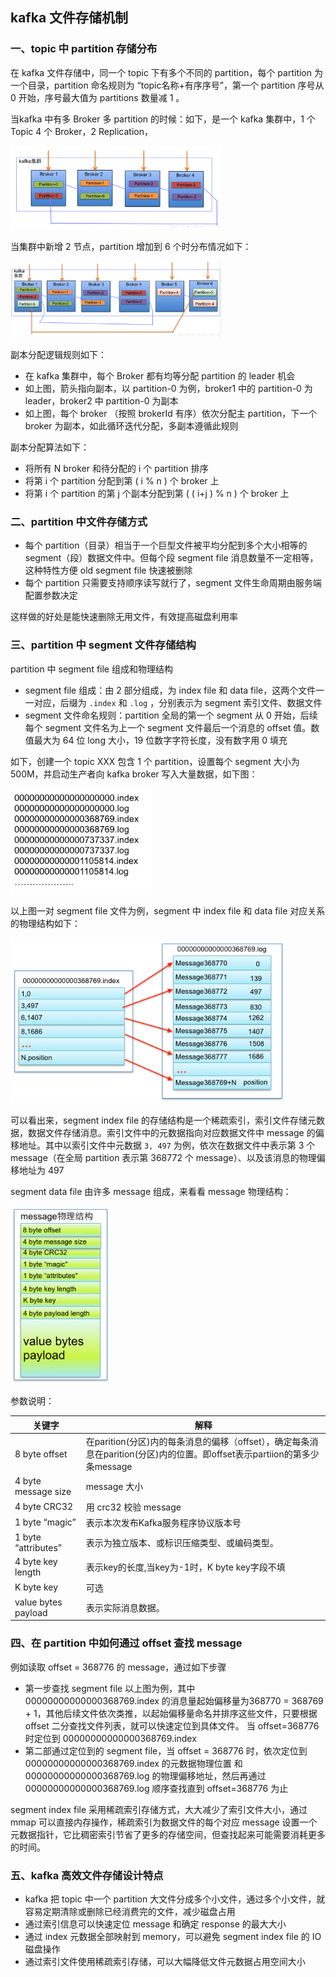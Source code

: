 ## kafka 文件存储机制

### 一、topic 中 partition 存储分布

在 kafka 文件存储中，同一个 topic 下有多个不同的 partition，每个 partition 为一个目录，partition 命名规则为 “topic名称+有序序号”，第一个 partition 序号从 0 开始，序号最大值为 partitions 数量减 1 。

当kafka 中有多 Broker 多 partition 的时候：如下，是一个 kafka 集群中，1 个 Topic 4 个 Broker，2 Replication，

<img src="./image/kafka集群.png" style="zoom:33%;" />

当集群中新增 2 节点，partition 增加到 6 个时分布情况如下：

<img src="./image/kafka集群2.png" style="zoom:33%;" />

副本分配逻辑规则如下：

- 在 kafka 集群中，每个 Broker 都有均等分配 partition 的 leader 机会
- 如上图，箭头指向副本，以 partition-0 为例，broker1 中的 partition-0 为 leader，broker2 中 partition-0 为副本
- 如上图，每个 broker （按照 brokerId 有序）依次分配主 partition，下一个 broker 为副本，如此循环迭代分配，多副本遵循此规则

副本分配算法如下：

- 将所有 N broker 和待分配的 i 个 partition 排序
- 将第 i 个 partition 分配到第 ( i % n ) 个 broker 上
- 将第 i 个 partition 的第 j 个副本分配到第 ( ( i+j ) % n ) 个 broker 上 

### 二、partition 中文件存储方式

- 每个 partition（目录）相当于一个巨型文件被平均分配到多个大小相等的 segment（段）数据文件中。但每个段 segment file 消息数量不一定相等，这种特性方便 old segment file 快速被删除
- 每个 partition 只需要支持顺序读写就行了，segment 文件生命周期由服务端配置参数决定

这样做的好处是能快速删除无用文件，有效提高磁盘利用率

### 三、partition 中 segment 文件存储结构

partition 中 segment file 组成和物理结构

- segment file 组成：由 2 部分组成，为 index file 和 data file，这两个文件一一对应，后缀为 `.index` 和 `.log` ，分别表示为 segment 索引文件、数据文件
- segment 文件命名规则：partition 全局的第一个 segment 从 0 开始，后续每个 segment 文件名为上一个 segment 文件最后一个消息的 offset 值。数值最大为 64 位 long 大小，19 位数字字符长度，没有数字用 0 填充

如下，创建一个 topic XXX 包含 1 个 partition，设置每个 segment 大小为 500M，并启动生产者向 kafka broker 写入大量数据，如下图：

<img src="./image/segment文件.png" style="zoom:80%;" />

以上图一对 segment file 文件为例，segment 中 index file 和 data file 对应关系的物理结构如下：

<img src="./image/segment对应关系.png" style="zoom:80%;" />

可以看出来，segment index file 的存储结构是一个稀疏索引，索引文件存储元数据，数据文件存储消息。索引文件中的元数据指向对应数据文件中 message 的偏移地址。其中以索引文件中元数据 `3, 497` 为例，依次在数据文件中表示第 3 个 message（在全局 partition 表示第 368772 个 message）、以及该消息的物理偏移地址为 497

segment data file 由许多 message 组成，来看看 message 物理结构：

<img src="./image/message物理结构.png" style="zoom:80%;" />

参数说明：

| 关键字              | 解释                                                         |
| ------------------- | ------------------------------------------------------------ |
| 8 byte offset       | 在parition(分区)内的每条消息的偏移（offset），确定每条消息在parition(分区)内的位置。即offset表示partiion的第多少条message |
| 4 byte message size | message 大小                                                 |
| 4 byte CRC32        | 用 crc32 校验 message                                        |
| 1 byte “magic”      | 表示本次发布Kafka服务程序协议版本号                          |
| 1 byte “attributes” | 表示为独立版本、或标识压缩类型、或编码类型。                 |
| 4 byte key length   | 表示key的长度,当key为-1时，K byte key字段不填                |
| K byte key          | 可选                                                         |
| value bytes payload | 表示实际消息数据。                                           |

### 四、在 partition 中如何通过 offset 查找 message

例如读取 offset = 368776 的 message，通过如下步骤

- 第一步查找 segment file 以上图为例，其中 00000000000000368769.index 的消息量起始偏移量为368770 = 368769 + 1，其他后续文件依次类推，以起始偏移量命名并排序这些文件，只要根据 offset  二分查找文件列表，就可以快速定位到具体文件。 当 offset=368776 时定位到 00000000000000368769.index 
- 第二部通过定位到的 segment file，当 offset = 368776 时，依次定位到 00000000000000368769.index 的元数据物理位置 和 00000000000000368769.log 的物理偏移地址，然后再通过 00000000000000368769.log 顺序查找直到 offset=368776 为止

segment index file 采用稀疏索引存储方式，大大减少了索引文件大小，通过 mmap 可以直接内存操作，稀疏索引为数据文件的每个对应 message 设置一个元数据指针，它比稠密索引节省了更多的存储空间，但查找起来可能需要消耗更多的时间。

### 五、kafka 高效文件存储设计特点

- kafka 把 topic 中一个 partition 大文件分成多个小文件，通过多个小文件，就容易定期清除或删除已经消费完的文件，减少磁盘占用
- 通过索引信息可以快速定位 message 和确定 response 的最大大小
- 通过 index 元数据全部映射到 memory，可以避免 segment index file 的 IO 磁盘操作
- 通过索引文件使用稀疏索引存储，可以大幅降低文件元数据占用空间大小











